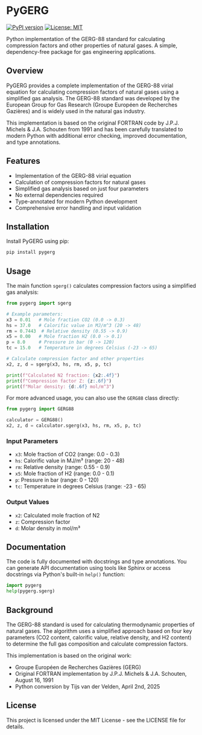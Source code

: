 # PyGERG

[![PyPI version](https://badge.fury.io/py/pygerg.svg)](https://badge.fury.io/py/pygerg)
[![License: MIT](https://img.shields.io/badge/License-MIT-yellow.svg)](https://opensource.org/licenses/MIT)

Python implementation of the GERG-88 standard for calculating compression factors and other properties of natural gases. A simple, dependency-free package for gas engineering applications.

## Overview

PyGERG provides a complete implementation of the GERG-88 virial equation for calculating compression factors of natural gases using a simplified gas analysis. The GERG-88 standard was developed by the European Group for Gas Research (Groupe Européen de Recherches Gazières) and is widely used in the natural gas industry.

This implementation is based on the original FORTRAN code by J.P.J. Michels & J.A. Schouten from 1991 and has been carefully translated to modern Python with additional error checking, improved documentation, and type annotations.

## Features

- Implementation of the GERG-88 virial equation
- Calculation of compression factors for natural gases
- Simplified gas analysis based on just four parameters
- No external dependencies required
- Type-annotated for modern Python development
- Comprehensive error handling and input validation

## Installation

Install PyGERG using pip:

```bash
pip install pygerg
```

## Usage

The main function `sgerg()` calculates compression factors using a simplified gas analysis:

```python
from pygerg import sgerg

# Example parameters:
x3 = 0.01   # Mole fraction CO2 (0.0 -> 0.3)
hs = 37.0   # Calorific value in MJ/m^3 (20 -> 48)
rm = 0.7443  # Relative density (0.55 -> 0.9)
x5 = 0.00   # Mole fraction H2 (0.0 -> 0.1)
p = 8.0     # Pressure in bar (0 -> 120)
tc = 15.0   # Temperature in degrees Celsius (-23 -> 65)

# Calculate compression factor and other properties
x2, z, d = sgerg(x3, hs, rm, x5, p, tc)

print(f"Calculated N2 fraction: {x2:.4f}")
print(f"Compression factor Z: {z:.6f}")
print(f"Molar density: {d:.6f} mol/m^3")
```

For more advanced usage, you can also use the `GERG88` class directly:

```python
from pygerg import GERG88

calculator = GERG88()
x2, z, d = calculator.sgerg(x3, hs, rm, x5, p, tc)
```

### Input Parameters

- `x3`: Mole fraction of CO2 (range: 0.0 - 0.3)
- `hs`: Calorific value in MJ/m³ (range: 20 - 48)
- `rm`: Relative density (range: 0.55 - 0.9)
- `x5`: Mole fraction of H2 (range: 0.0 - 0.1)
- `p`: Pressure in bar (range: 0 - 120)
- `tc`: Temperature in degrees Celsius (range: -23 - 65)

### Output Values

- `x2`: Calculated mole fraction of N2
- `z`: Compression factor
- `d`: Molar density in mol/m³

## Documentation

The code is fully documented with docstrings and type annotations. You can generate API documentation using tools like Sphinx or access docstrings via Python's built-in `help()` function:

```python
import pygerg
help(pygerg.sgerg)
```

## Background

The GERG-88 standard is used for calculating thermodynamic properties of natural gases. The algorithm uses a simplified approach based on four key parameters (CO2 content, calorific value, relative density, and H2 content) to determine the full gas composition and calculate compression factors.

This implementation is based on the original work:
- Groupe Européen de Recherches Gazières (GERG)
- Original FORTRAN implementation by J.P.J. Michels & J.A. Schouten, August 16, 1991
- Python conversion by Tijs van der Velden, April 2nd, 2025

## License

This project is licensed under the MIT License - see the LICENSE file for details. 
